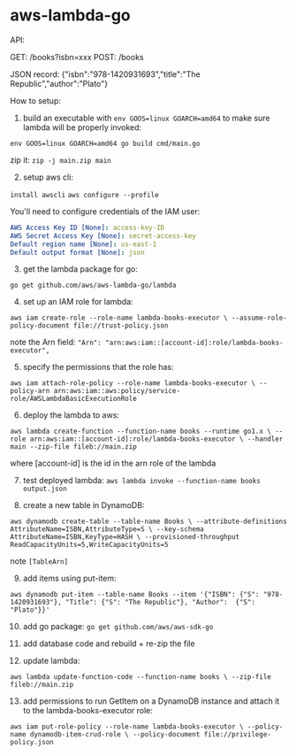 # aws-lambda-go

API:

GET: /books?isbn=xxx
POST: /books

JSON record: {"isbn":"978-1420931693","title":"The Republic","author":"Plato"}

How to setup:

1. build an executable with `env GOOS=linux GOARCH=amd64` to make sure lambda will be properly invoked:

`env GOOS=linux GOARCH=amd64 go build cmd/main.go`

zip it: `zip -j main.zip main`

2. setup aws cli: 

`install awscli`
`aws configure --profile`

You'll need to configure credentials of the IAM user:

```yaml
AWS Access Key ID [None]: access-key-ID
AWS Secret Access Key [None]: secret-access-key
Default region name [None]: us-east-1
Default output format [None]: json
```

3. get the lambda package for go:

`go get github.com/aws/aws-lambda-go/lambda`

4. set up an IAM role for lambda:

`aws iam create-role --role-name lambda-books-executor \
--assume-role-policy-document file://trust-policy.json`

note the Arn field:
`"Arn": "arn:aws:iam::[account-id]:role/lambda-books-executor",`

5. specify the permissions that the role has:

`aws iam attach-role-policy --role-name lambda-books-executor \
--policy-arn arn:aws:iam::aws:policy/service-role/AWSLambdaBasicExecutionRole`

6. deploy the lambda to aws:

`aws lambda create-function --function-name books --runtime go1.x \
--role arn:aws:iam::[account-id]:role/lambda-books-executor \
--handler main --zip-file fileb://main.zip`

where [account-id] is the id in the arn role of the lambda

7. test deployed lambda:
`aws lambda invoke --function-name books output.json`

8. create a new table in DynamoDB:

`aws dynamodb create-table --table-name Books \
--attribute-definitions AttributeName=ISBN,AttributeType=S \
--key-schema AttributeName=ISBN,KeyType=HASH \
--provisioned-throughput ReadCapacityUnits=5,WriteCapacityUnits=5`

note `[TableArn]`

9. add items using put-item:

`aws dynamodb put-item --table-name Books --item '{"ISBN": {"S": "978-1420931693"}, "Title": {"S": "The Republic"}, "Author":  {"S": "Plato"}}'`

10. add go package:
`go get github.com/aws/aws-sdk-go`

11. add database code and rebuild + re-zip the file

12. update lambda:

`aws lambda update-function-code --function-name books \
--zip-file fileb://main.zip`

13. add permissions to run GetItem on a DynamoDB instance and attach it to the lambda-books-executor role:

`aws iam put-role-policy --role-name lambda-books-executor \
--policy-name dynamodb-item-crud-role \
--policy-document file://privilege-policy.json`


